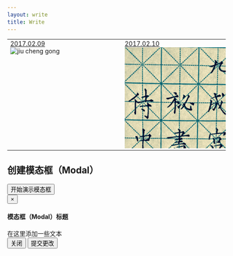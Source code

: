 ```yaml
---
layout: write
title: Write
---
```


<table>
<tr>
<td>
<div style="width:250px;height:250px;overflow: hidden;">
<a href="">2017.02.09</a>
<br/>
<img src="http://imglf1.ph.126.net/ZOSE2xGcKDM6KkdtnDP0HA==/6631880304793726603.jpg" alt="jiu cheng gong" width="250"/>
</div>
</td>
<td>
<div style="width:250px;height:250px;overflow:hidden;">
<a href="">2017.02.10</a>
<br/>
<img src="https://raw.githubusercontent.com/here1009/here1009.github.io/master/images/jiuchenggong1.jpg" alt="jiu cheng gong" width="250" data-toggle="modal" data-target="#myModal"/>
</div>
</td>
</tr>
</table>
<h2>创建模态框（Modal）</h2>
<!-- 按钮触发模态框 -->
<button class="btn btn-primary btn-lg" data-toggle="modal" data-target="#myModal">
	开始演示模态框
</button>
<!-- 模态框（Modal） -->
<div class="modal fade" id="myModal" tabindex="-1" role="dialog" aria-labelledby="myModalLabel" aria-hidden="true">
	<div class="modal-dialog">
		<div class="modal-content">
			<div class="modal-header">
				<button type="button" class="close" data-dismiss="modal" aria-hidden="true">
					&times;
				</button>
				<h4 class="modal-title" id="myModalLabel">
					模态框（Modal）标题
				</h4>
			</div>
			<div class="modal-body">
				在这里添加一些文本
			</div>
			<div class="modal-footer">
				<button type="button" class="btn btn-default" data-dismiss="modal">关闭
				</button>
				<button type="button" class="btn btn-primary">
					提交更改
				</button>
			</div>
		</div><!-- /.modal-content -->
	</div><!-- /.modal -->
</div>
